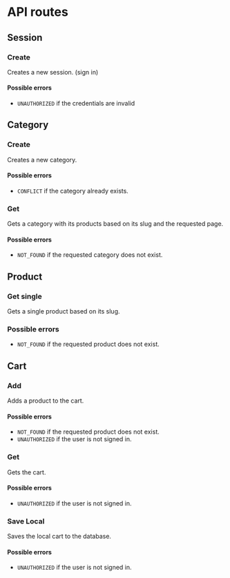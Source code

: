 # API routes

## Session

### Create

Creates a new session. (sign in)

#### Possible errors

- `UNAUTHORIZED` if the credentials are invalid

## Category

### Create

Creates a new category.

#### Possible errors

- `CONFLICT` if the category already exists.

### Get

Gets a category with its products based on its slug and the requested page.

#### Possible errors

- `NOT_FOUND` if the requested category does not exist.

## Product

### Get single

Gets a single product based on its slug.

### Possible errors

- `NOT_FOUND` if the requested product does not exist.

## Cart

### Add

Adds a product to the cart.

#### Possible errors

- `NOT_FOUND` if the requested product does not exist.
- `UNAUTHORIZED` if the user is not signed in.

### Get

Gets the cart.

#### Possible errors

- `UNAUTHORIZED` if the user is not signed in.

### Save Local

Saves the local cart to the database.

#### Possible errors

- `UNAUTHORIZED` if the user is not signed in.
